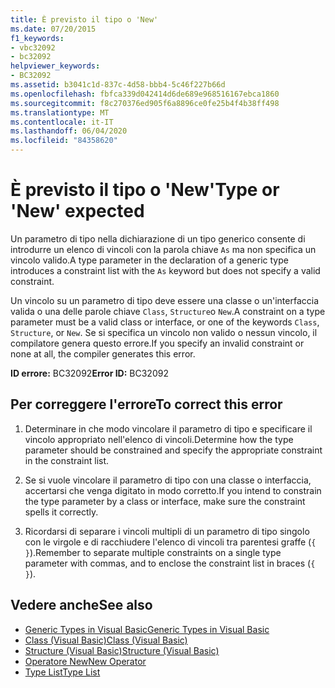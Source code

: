```yaml
---
title: È previsto il tipo o 'New'
ms.date: 07/20/2015
f1_keywords:
- vbc32092
- bc32092
helpviewer_keywords:
- BC32092
ms.assetid: b3041c1d-837c-4d58-bbb4-5c46f227b66d
ms.openlocfilehash: fbfca339d042414d6de689e968516167ebca1860
ms.sourcegitcommit: f8c270376ed905f6a8896ce0fe25b4f4b38ff498
ms.translationtype: MT
ms.contentlocale: it-IT
ms.lasthandoff: 06/04/2020
ms.locfileid: "84358620"
---
```

# <a name="type-or-new-expected"></a><span data-ttu-id="38c73-102">È previsto il tipo o 'New'</span><span class="sxs-lookup"><span data-stu-id="38c73-102">Type or 'New' expected</span></span>
<span data-ttu-id="38c73-103">Un parametro di tipo nella dichiarazione di un tipo generico consente di introdurre un elenco di vincoli con la parola chiave `As` ma non specifica un vincolo valido.</span><span class="sxs-lookup"><span data-stu-id="38c73-103">A type parameter in the declaration of a generic type introduces a constraint list with the `As` keyword but does not specify a valid constraint.</span></span>  
  
 <span data-ttu-id="38c73-104">Un vincolo su un parametro di tipo deve essere una classe o un'interfaccia valida o una delle parole chiave `Class`, `Structure`o `New`.</span><span class="sxs-lookup"><span data-stu-id="38c73-104">A constraint on a type parameter must be a valid class or interface, or one of the keywords `Class`, `Structure`, or `New`.</span></span> <span data-ttu-id="38c73-105">Se si specifica un vincolo non valido o nessun vincolo, il compilatore genera questo errore.</span><span class="sxs-lookup"><span data-stu-id="38c73-105">If you specify an invalid constraint or none at all, the compiler generates this error.</span></span>  
  
 <span data-ttu-id="38c73-106">**ID errore:** BC32092</span><span class="sxs-lookup"><span data-stu-id="38c73-106">**Error ID:** BC32092</span></span>  
  
## <a name="to-correct-this-error"></a><span data-ttu-id="38c73-107">Per correggere l'errore</span><span class="sxs-lookup"><span data-stu-id="38c73-107">To correct this error</span></span>  
  
1. <span data-ttu-id="38c73-108">Determinare in che modo vincolare il parametro di tipo e specificare il vincolo appropriato nell'elenco di vincoli.</span><span class="sxs-lookup"><span data-stu-id="38c73-108">Determine how the type parameter should be constrained and specify the appropriate constraint in the constraint list.</span></span>  
  
2. <span data-ttu-id="38c73-109">Se si vuole vincolare il parametro di tipo con una classe o interfaccia, accertarsi che venga digitato in modo corretto.</span><span class="sxs-lookup"><span data-stu-id="38c73-109">If you intend to constrain the type parameter by a class or interface, make sure the constraint spells it correctly.</span></span>  
  
3. <span data-ttu-id="38c73-110">Ricordarsi di separare i vincoli multipli di un parametro di tipo singolo con le virgole e di racchiudere l'elenco di vincoli tra parentesi graffe (`{ }`).</span><span class="sxs-lookup"><span data-stu-id="38c73-110">Remember to separate multiple constraints on a single type parameter with commas, and to enclose the constraint list in braces (`{ }`).</span></span>  
  
## <a name="see-also"></a><span data-ttu-id="38c73-111">Vedere anche</span><span class="sxs-lookup"><span data-stu-id="38c73-111">See also</span></span>

- [<span data-ttu-id="38c73-112">Generic Types in Visual Basic</span><span class="sxs-lookup"><span data-stu-id="38c73-112">Generic Types in Visual Basic</span></span>](../programming-guide/language-features/data-types/generic-types.md)
- [<span data-ttu-id="38c73-113">Class (Visual Basic)</span><span class="sxs-lookup"><span data-stu-id="38c73-113">Class (Visual Basic)</span></span>](../language-reference/statements/class-statement.md)
- [<span data-ttu-id="38c73-114">Structure (Visual Basic)</span><span class="sxs-lookup"><span data-stu-id="38c73-114">Structure (Visual Basic)</span></span>](../language-reference/statements/structure-statement.md)
- [<span data-ttu-id="38c73-115">Operatore New</span><span class="sxs-lookup"><span data-stu-id="38c73-115">New Operator</span></span>](../language-reference/operators/new-operator.md)
- [<span data-ttu-id="38c73-116">Type List</span><span class="sxs-lookup"><span data-stu-id="38c73-116">Type List</span></span>](../language-reference/statements/type-list.md)
